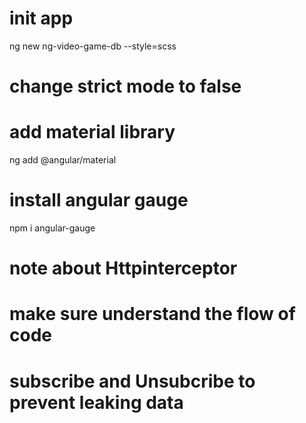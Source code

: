 # init app
ng new ng-video-game-db --style=scss

# change strict mode to false

# add material library
ng add @angular/material

# install angular gauge
npm i angular-gauge

# note about Httpinterceptor

# make sure understand the flow of code

# subscribe and Unsubcribe to prevent leaking data
